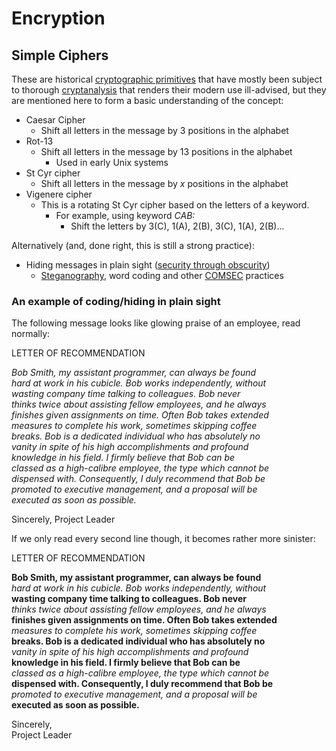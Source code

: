 # Encryption

## Simple Ciphers
These are historical [cryptographic primitives](https://en.wikipedia.org/wiki/Cryptographic_primitive) that have mostly been subject to thorough [cryptanalysis](https://en.wikipedia.org/wiki/Cryptanalysis) that renders their modern use ill-advised, but they are mentioned here to form a basic understanding of the concept:

- Caesar Cipher
	- Shift all letters in the message by 3 positions in the alphabet
- Rot-13
	- Shift all letters in the message by 13 positions in the alphabet
		- Used in early Unix systems
- St Cyr cipher
	- Shift all letters in the message by $x$ positions in the alphabet
- Vigenere cipher
	- This is a rotating St Cyr cipher based on the letters of a keyword.
		- For example, using keyword *CAB:*
			- Shift the letters by 3(C), 1(A), 2(B), 3(C), 1(A), 2(B)...

Alternatively (and, done right, this is still a strong practice):
- Hiding messages in plain sight ([security through obscurity](https://en.wikipedia.org/wiki/Security_through_obscurity))
	- [Steganography](https://en.wikipedia.org/wiki/Steganography), word coding and other [COMSEC](https://en.wikipedia.org/wiki/Communications_security) practices

### An example of coding/hiding in plain sight

The following message looks like glowing praise of an employee, read normally:


LETTER OF RECOMMENDATION

*Bob Smith, my assistant programmer, can always be found  
hard at work in his cubicle. Bob works independently, without  
wasting company time talking to colleagues. Bob never  
thinks twice about assisting fellow employees, and he always  
finishes given assignments on time. Often Bob takes extended  
measures to complete his work, sometimes skipping coffee  
breaks. Bob is a dedicated individual who has absolutely no  
vanity in spite of his high accomplishments and profound  
knowledge in his field. I firmly believe that Bob can be  
classed as a high-calibre employee, the type which cannot be  
dispensed with. Consequently, I duly recommend that Bob be  
promoted to executive management, and a proposal will be  
executed as soon as possible.*

Sincerely,
Project Leader

If we only read every second line though, it becomes rather more sinister:

LETTER OF RECOMMENDATION  

**Bob Smith, my assistant programmer, can always be found**  
*hard at work in his cubicle. Bob works independently, without*  
**wasting company time talking to colleagues. Bob never**  
*thinks twice about assisting fellow employees, and he always*  
**finishes given assignments on time. Often Bob takes extended**  
*measures to complete his work, sometimes skipping coffee*  
**breaks. Bob is a dedicated individual who has absolutely no**  
*vanity in spite of his high accomplishments and profound*  
**knowledge in his field. I firmly believe that Bob can be**  
*classed as a high-calibre employee, the type which cannot be*  
**dispensed with. Consequently, I duly recommend that Bob be**  
*promoted to executive management, and a proposal will be*  
**executed as soon as possible.**  

Sincerely,  
Project Leader  

